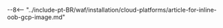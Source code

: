 [link-lançar-instancia]:     https://cloud.google.com/deep-learning-vm/docs/quickstart-marketplace

[img-geração-chave-ssh]:       ../../../images/installation-gcp/common/ssh-key-generation.png
[política-versão]:             ../../../updating-migrating/versioning-policy.md#version-list
[img-usuários-console-wl]:     ../../../images/check-user-no-2fa.png
[img-cria-nó-wallarm]:         ../../../images/user-guides/nodes/create-cloud-node.png
[documentos-plataforma-implantação]:    ../../../installation/supported-deployment-options.md

[token-nó]:                      ../../../quickstart.md#deploy-the-wallarm-filtering-node
[token-api]:                     ../../../user-guides/settings/api-tokens.md
[tipos-token-wallarm]:           ../../../user-guides/nodes/nodes.md#api-and-node-tokens-for-node-creation
[plataforma]:                    ../../../installation/supported-deployment-options.md
[documentos-ataque-ptrav]:       ../../../attacks-vulns-list.md#path-traversal
[imagem-ataques-interface]:      ../../../images/admin-guides/test-attacks-quickstart.png
[diretrizes-nginx-wallarm]:      ../../../admin-en/configure-parameters-en.md
[documentos-autoscaling]:        ../../../admin-en/installation-guides/google-cloud/autoscaling-overview.md
[documentos-ip-real]:            ../../../admin-en/using-proxy-or-balancer-en.md
[documentos-alocar-memória]:     ../../../admin-en/configuration-guides/allocate-resources-for-node.md
[processamento-solicitação-limite]: ../../../user-guides/rules/configure-overlimit-res-detection.md
[documentos-registros]:          ../../../admin-en/configure-logging.md
[vantagens-limitações-oob]:      ../../oob/overview.md#advantages-and-limitations
[modo-wallarm]:                  ../../../admin-en/configure-wallarm-mode.md
[documentos-inline]:             ../../inline/overview.md
[documentos-oob]:                ../../oob/overview.md
[api-wallarm-via-proxy]:         ../../../admin-en/configuration-guides/access-to-wallarm-api-via-proxy.md
[exemplos-espelhamento-servidor-web]: ../../oob/web-server-mirroring/overview.md#examples-of-web-server-configuration-for-traffic-mirroring
[img-nós-agrupados]:             ../../../images/user-guides/nodes/grouped-nodes.png

--8<-- "../include-pt-BR/waf/installation/cloud-platforms/article-for-inline-oob-gcp-image.md"